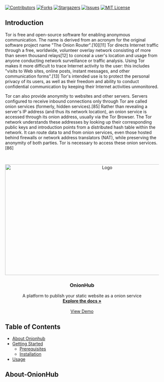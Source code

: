 [![Contributors][contributors-shield]][contributors-url]
[![Forks][forks-shield]][forks-url]
[![Stargazers][stars-shield]][stars-url]
[![Issues][issues-shield]][issues-url]
[![MIT License][license-shield]][license-url]

## Introduction

Tor is free and open-source software for enabling anonymous communication. The name is derived from an acronym for the original software project name "The Onion Router".[10][11] Tor directs Internet traffic through a free, worldwide, volunteer overlay network consisting of more than seven thousand relays[12] to conceal a user's location and usage from anyone conducting network surveillance or traffic analysis. Using Tor makes it more difficult to trace Internet activity to the user: this includes "visits to Web sites, online posts, instant messages, and other communication forms".[13] Tor's intended use is to protect the personal privacy of its users, as well as their freedom and ability to conduct confidential communication by keeping their Internet activities unmonitored.

Tor can also provide anonymity to websites and other servers. Servers configured to receive inbound connections only through Tor are called onion services (formerly, hidden services).[85] Rather than revealing a server's IP address (and thus its network location), an onion service is accessed through its onion address, usually via the Tor Browser. The Tor network understands these addresses by looking up their corresponding public keys and introduction points from a distributed hash table within the network. It can route data to and from onion services, even those hosted behind firewalls or network address translators (NAT), while preserving the anonymity of both parties. Tor is necessary to access these onion services.[86]

<!-- PROJECT LOGO -->
<br />
<p align="center">
  <a href="digitalprivacy.cc">
    <img src="https://cdn.imgbin.com/20/7/19/imgbin-tor-dark-web-onion-web-browser-the-hub-onion-ikhwSY0BrwdtB6xWg1J7BhXVY.jpg" alt="Logo" width="653" height="363">
  </a>

  <h3 align="center">OnionHub</h3>

  <p align="center">
    A platform to publish your static website as a onion service
    <br />
    <a href="https://digitalprivacy.cc"><strong>Explore the docs »</strong></a>
    <br />
    <br />
    <a href="https://einyx.github.io/onionhub">View Demo</a>
  </p>
</p>

<!-- TABLE OF CONTENTS -->
## Table of Contents

* [About Onionhub](#about-onionhub)
* [Getting Started](#getting-started)
  * [Prerequisites](#prerequisites)
  * [Installation](#installation)
* [Usage](#usage)



## About-OnionHub



<!-- MARKDOWN LINKS & IMAGES -->
<!-- https://www.markdownguide.org/basic-syntax/#reference-style-links -->
[contributors-shield]: https://img.shields.io/github/contributors/einyx/windows10-privacyBadger.svg?style=flat-square
[contributors-url]: https://github.com/einyx/windows10-privacyBadger/graphs/contributors
[forks-shield]: https://img.shields.io/github/forks/einyx/windows10-privacyBadger.svg?style=flat-square
[forks-url]: https://github.com/einyx/windows10-privacyBadger/network/members
[stars-shield]: https://img.shields.io/github/stars/einyx/windows10-privacyBadger.svg?style=flat-square
[stars-url]: https://github.com/einyx/windows10-privacyBadger/stargazers
[issues-shield]: https://img.shields.io/github/issues/einyx/windows10-privacyBadger.svg?style=flat-square
[issues-url]: https://github.com/einyx/windows10-privacyBadger/issues
[license-shield]: https://img.shields.io/github/license/einyx/windows10-privacyBadger.svg?style=flat-square
[license-url]: https://github.com/einyx/windows10-privacyBadger/blob/master/LICENSE.txt
[linkedin-shield]: https://img.shields.io/badge/-LinkedIn-black.svg?style=flat-square&logo=linkedin&colorB=555
[linkedin-url]: https://linkedin.com/in/alessiogarofalo
[product-screenshot]: https://raw.githubusercontent.com/usiusi360/vulsrepo/master/gallery/demo.gif


